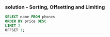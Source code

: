 ### solution - Sorting, Offsetting and Limiting

```sql
SELECT name FROM phones
ORDER BY price DESC
LIMIT 2
OFFSET 1;
```
